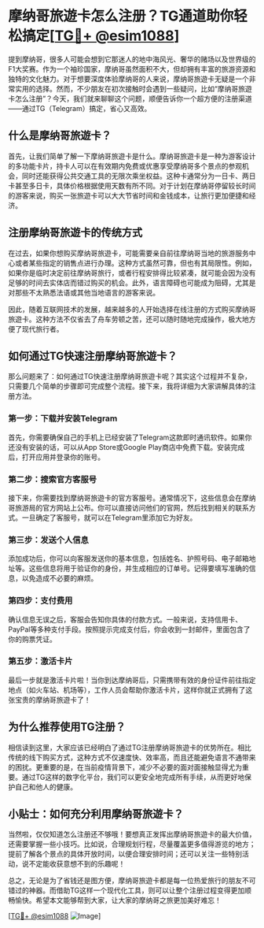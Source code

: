 # 摩纳哥旅遊卡怎么注册？TG通道助你轻松搞定[[TG💪+ @esim1088](https://t.me/s/esim1088)]

提到摩纳哥，很多人可能会想到它那迷人的地中海风光、奢华的赌场以及世界级的F1大奖赛。作为一个袖珍国家，摩纳哥虽然面积不大，但却拥有丰富的旅游资源和独特的文化魅力。对于想要深度体验摩纳哥的人来说，摩纳哥旅遊卡无疑是一个非常实用的选择。然而，不少朋友在初次接触时会遇到一些疑问，比如“摩纳哥旅遊卡怎么注册”？今天，我们就来聊聊这个问题，顺便告诉你一个超方便的注册渠道——通过TG（Telegram）搞定，省心又高效。

## 什么是摩纳哥旅遊卡？

首先，让我们简单了解一下摩纳哥旅遊卡是什么。摩纳哥旅遊卡是一种为游客设计的多功能卡片，持卡人可以在有效期内免费或优惠享受摩纳哥多个景点的参观机会，同时还能获得公共交通工具的无限次乘坐权益。这种卡通常分为一日卡、两日卡甚至多日卡，具体价格根据使用天数有所不同。对于计划在摩纳哥停留较长时间的游客来说，购买一张旅遊卡可以大大节省时间和金钱成本，让旅行更加便捷和经济。

## 注册摩纳哥旅遊卡的传统方式

在过去，如果你想购买摩纳哥旅遊卡，可能需要亲自前往摩纳哥当地的旅游服务中心或者某些指定的销售点进行办理。这种方式虽然可靠，但也有其局限性。例如，如果你是临时决定前往摩纳哥旅行，或者行程安排得比较紧凑，就可能会因为没有足够的时间去实体店而错过购买的机会。此外，语言障碍也可能成为阻碍，尤其是对那些不太熟悉法语或其他当地语言的游客来说。

因此，随着互联网技术的发展，越来越多的人开始选择在线注册的方式购买摩纳哥旅遊卡。这种方法不仅省去了舟车劳顿之苦，还可以随时随地完成操作，极大地方便了现代旅行者。

## 如何通过TG快速注册摩纳哥旅遊卡？

那么问题来了：如何通过TG快速注册摩纳哥旅遊卡呢？其实这个过程并不复杂，只需要几个简单的步骤即可完成整个流程。接下来，我将详细为大家讲解具体的注册方法。

### 第一步：下载并安装Telegram

首先，你需要确保自己的手机上已经安装了Telegram这款即时通讯软件。如果你还没有安装的话，可以从App Store或Google Play商店中免费下载。安装完成后，打开应用并登录你的账号。

### 第二步：搜索官方客服号

接下来，你需要找到摩纳哥旅遊卡的官方客服号。通常情况下，这些信息会在摩纳哥旅游局的官方网站上公布。你可以直接访问他们的官网，然后找到相关的联系方式。一旦确定了客服号，就可以在Telegram里添加它为好友。

### 第三步：发送个人信息

添加成功后，你可以向客服发送你的基本信息，包括姓名、护照号码、电子邮箱地址等。这些信息将用于验证你的身份，并生成相应的订单号。记得要填写准确的信息，以免造成不必要的麻烦。

### 第四步：支付费用

确认信息无误之后，客服会告知你具体的付款方式。一般来说，支持信用卡、PayPal等多种支付手段。按照提示完成支付后，你会收到一封邮件，里面包含了你的购票凭证。

### 第五步：激活卡片

最后一步就是激活卡片啦！当你到达摩纳哥后，只需携带有效的身份证件前往指定地点（如火车站、机场等），工作人员会帮助你激活卡片，这样你就正式拥有了这张宝贵的摩纳哥旅遊卡了！

## 为什么推荐使用TG注册？

相信读到这里，大家应该已经明白了通过TG注册摩纳哥旅遊卡的优势所在。相比传统的线下购买方式，这种方式不仅速度快、效率高，而且还能避免语言不通带来的困扰。更重要的是，在当前疫情背景下，减少不必要的面对面接触显得尤为重要。通过TG这样的数字化平台，我们可以更安全地完成所有手续，从而更好地保护自己和他人的健康。

## 小贴士：如何充分利用摩纳哥旅遊卡？

当然啦，仅仅知道怎么注册还不够哦！要想真正发挥出摩纳哥旅遊卡的最大价值，还需要掌握一些小技巧。比如说，合理规划行程，尽量覆盖更多值得游览的地方；提前了解各个景点的具体开放时间，以便合理安排时间；还可以关注一些特别活动，说不定能收获意想不到的乐趣呢！

总之，无论是为了省钱还是图方便，摩纳哥旅遊卡都是每一位热爱旅行的朋友不可错过的神器。而借助TG这样一个现代化工具，则可以让整个注册过程变得更加顺畅愉快。希望本文能够帮到大家，让大家的摩纳哥之旅更加美好难忘！

[[TG💪+ @esim1088](https://t.me/s/esim1088) ![Image](https://i.postimg.cc/4NQfJmqS/Snipaste-2025-05-13-00-14-12.png)]